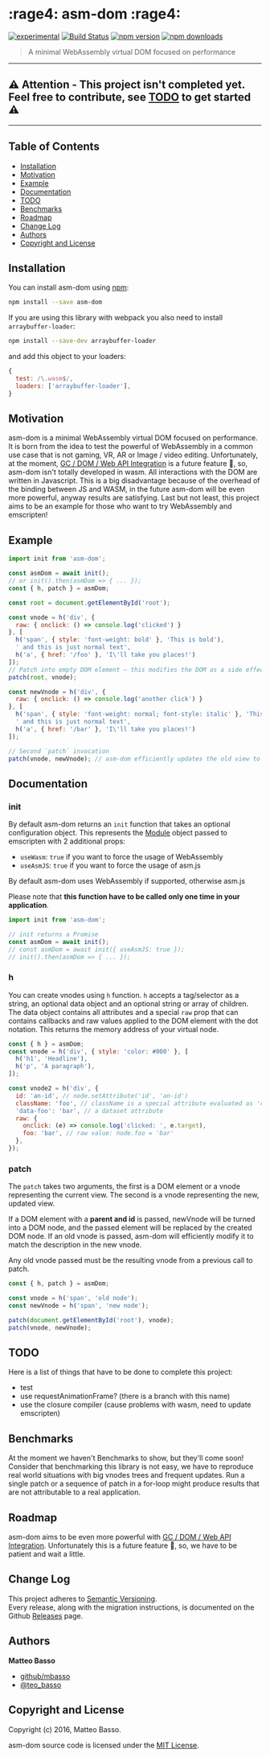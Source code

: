 # :rage4: asm-dom :rage4:
[![experimental](http://badges.github.io/stability-badges/dist/experimental.svg)](http://github.com/badges/stability-badges)
[![Build Status](https://travis-ci.org/mbasso/asm-dom.svg?branch=master)](https://travis-ci.org/mbasso/asm-dom)
[![npm version](https://img.shields.io/npm/v/asm-dom.svg)](https://www.npmjs.com/package/asm-dom)
[![npm downloads](https://img.shields.io/npm/dm/asm-dom.svg?maxAge=2592000)](https://www.npmjs.com/package/asm-dom)

> A minimal WebAssembly virtual DOM focused on performance

---

:warning: **Attention - This project isn't completed yet. Feel free to contribute, see [TODO](#todo) to get started** :warning:
---

---

## Table of Contents

- [Installation](#installation)
- [Motivation](#motivation)
- [Example](#example)
- [Documentation](#documentation)
- [TODO](#todo)
- [Benchmarks](#benchmarks)
- [Roadmap](#installation)
- [Change Log](#change-log)
- [Authors](#authors)
- [Copyright and License](#copyright-and-license)

## Installation

You can install asm-dom using [npm](https://www.npmjs.com/package/asm-dom):

```bash
npm install --save asm-dom
```

If you are using this library with webpack you also need to install `arraybuffer-loader`:

```bash
npm install --save-dev arraybuffer-loader
```

and add this object to your loaders:

```js
{
  test: /\.wasm$/,
  loaders: ['arraybuffer-loader'],
}
```

## Motivation
asm-dom is a minimal WebAssembly virtual DOM focused on performance. It is born from the idea to test the powerful of WebAssembly in a common use case that is not gaming, VR, AR or Image / video editing. Unfortunately, at the moment, [GC / DOM / Web API Integration](http://webassembly.org/docs/gc/) is a future feature 🦄, so, asm-dom isn't totally developed in wasm. All interactions with the DOM are written in Javascript. This is a big disadvantage because of the overhead of the binding between JS and WASM, in the future asm-dom will be even more powerful, anyway results are satisfying.
Last but not least, this project aims to be an example for those who want to try WebAssembly and emscripten!

## Example

```js
import init from 'asm-dom';

const asmDom = await init();
// or init().then(asmDom => { ... });
const { h, patch } = asmDom;

const root = document.getElementById('root');

const vnode = h('div', {
  raw: { onclick: () => console.log('clicked') }
}, [
  h('span', { style: 'font-weight: bold' }, 'This is bold'),
  ' and this is just normal text',
  h('a', { href: '/foo' }, 'I\'ll take you places!')
]);
// Patch into empty DOM element – this modifies the DOM as a side effect
patch(root, vnode);

const newVnode = h('div', {
  raw: { onclick: () => console.log('another click') }
}, [
  h('span', { style: 'font-weight: normal; font-style: italic' }, 'This is now italic type'),
  ' and this is just normal text',
  h('a', { href: '/bar' }, 'I\'ll take you places!')
]);

// Second `patch` invocation
patch(vnode, newVnode); // asm-dom efficiently updates the old view to the new state
```

## Documentation

### init

By default asm-dom returns an `init` function that takes an optional configuration object. This represents the [Module](https://kripken.github.io/emscripten-site/docs/api_reference/module.html) object passed to emscripten with 2 additional props:
- `useWasm`: `true` if you want to force the usage of WebAssembly
- `useAsmJS`: `true` if you want to force the usage of asm.js

By default asm-dom uses WebAssembly if supported, otherwise asm.js

Please note that **this function have to be called only one time in your application**.

```js
import init from 'asm-dom';

// init returns a Promise
const asmDom = await init();
// const asmDom = await init({ useAsmJS: true });
// init().then(asmDom => { ... });
```

### h

You can create vnodes using `h` function. `h` accepts a tag/selector as a string, an optional data object and an optional string or array of children. The data object contains all attributes and a special `raw` prop that can contains callbacks and raw values applied to the DOM element with the dot notation. This returns the memory address of your virtual node.

```js
const { h } = asmDom;
const vnode = h('div', { style: 'color: #000' }, [
  h('h1', 'Headline'),
  h('p', 'A paragraph'),
]);

const vnode2 = h('div', {
  id: 'an-id', // node.setAttribute('id', 'an-id')
  className: 'foo', // className is a special attribute evaluated as 'class'
  'data-foo': 'bar', // a dataset attribute
  raw: {
    onclick: (e) => console.log('clicked: ', e.target),
    foo: 'bar', // raw value: node.foo = 'bar'
  },
});
```

### patch

The `patch` takes two arguments, the first is a DOM element or a vnode representing the current view. The second is a vnode representing the new, updated view.

If a DOM element with a **parent and id** is passed, newVnode will be turned into a DOM node, and the passed element will be replaced by the created DOM node. If an old vnode is passed, asm-dom will efficiently modify it to match the description in the new vnode.

Any old vnode passed must be the resulting vnode from a previous call to patch.

```js
const { h, patch } = asmDom;

const vnode = h('span', 'old node');
const newVnode = h('span', 'new node');

patch(document.getElementById('root'), vnode);
patch(vnode, newVnode);
```

## TODO

Here is a list of things that have to be done to complete this project:

- test
- use requestAnimationFrame? (there is a branch with this name)
- use the closure compiler (cause problems with wasm, need to update emscripten)

## Benchmarks

At the moment we haven't Benchmarks to show, but they'll come soon!
Consider that benchmarking this library is not easy, we have to reproduce real world situations with big vnodes trees and frequent updates. Run a single patch or a sequence of patch in a for-loop might produce results that are not attributable to a real application.

## Roadmap

asm-dom aims to be even more powerful with [GC / DOM / Web API Integration](http://webassembly.org/docs/gc/). Unfortunately this is a future feature 🦄, so, we have to be patient and wait a little.

## Change Log

This project adheres to [Semantic Versioning](http://semver.org/).  
Every release, along with the migration instructions, is documented on the Github [Releases](https://github.com/mbasso/asm-dom/releases) page.

## Authors
**Matteo Basso**
- [github/mbasso](https://github.com/mbasso)
- [@teo_basso](https://twitter.com/teo_basso)

## Copyright and License
Copyright (c) 2016, Matteo Basso.

asm-dom source code is licensed under the [MIT License](https://github.com/mbasso/asm-dom/blob/master/LICENSE.md).
